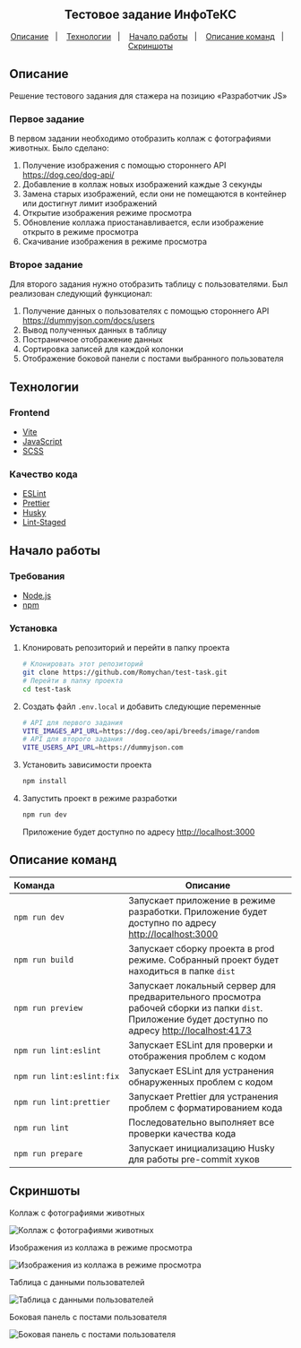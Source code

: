 <div align="center">
 <h2>Тестовое задание ИнфоТеКС</h2>
 <p>
  <a href="#описание">Описание</a>&nbsp;&nbsp;&nbsp;|&nbsp;&nbsp;&nbsp;
  <a href="#технологии">Технологии</a>&nbsp;&nbsp;&nbsp;|&nbsp;&nbsp;&nbsp;
  <a href="#начало-работы">Начало работы</a>&nbsp;&nbsp;&nbsp;|&nbsp;&nbsp;&nbsp;
  <a href="#описание-команд">Описание команд</a>&nbsp;&nbsp;&nbsp;|&nbsp;&nbsp;&nbsp;
  <a href="#скриншоты">Скриншоты</a>
 </p>
</div>

## Описание

Решение тестового задания для стажера на позицию «Разработчик JS»

### Первое задание

В первом задании необходимо отобразить коллаж с фотографиями животных. Было сделано:

1. Получение изображения с помощью стороннего API <https://dog.ceo/dog-api/>
2. Добавление в коллаж новых изображений каждые 3 секунды
3. Замена старых изображений, если они не помещаются в контейнер или достигнут лимит изображений
4. Открытие изображения режиме просмотра
5. Обновление коллажа приостанавливается, если изображение открыто в режиме просмотра
6. Скачивание изображения в режиме просмотра

### Второе задание

Для второго задания нужно отобразить таблицу с пользователями. Был реализован следующий функционал:

1. Получение данных о пользователях с помощью стороннего API <https://dummyjson.com/docs/users>
2. Вывод полученных данных в таблицу
3. Постраничное отображение данных
4. Сортировка записей для каждой колонки
5. Отображение боковой панели с постами выбранного пользователя

## Технологии

### Frontend

- [Vite](https://vitejs.dev/)
- [JavaScript](https://learn.javascript.ru/)
- [SCSS](https://sass-lang.com/)

### Качество кода

- [ESLint](https://eslint.org/)
- [Prettier](https://prettier.io/)
- [Husky](https://typicode.github.io/husky/)
- [Lint-Staged](https://www.npmjs.com/package/lint-staged)

## Начало работы

### Требования

- [Node.js](https://nodejs.org/)
- [npm](https://www.npmjs.com/)

### Установка

1. Клонировать репозиторий и перейти в папку проекта

   ```sh
   # Клонировать этот репозиторий
   git clone https://github.com/Romychan/test-task.git
   # Перейти в папку проекта
   cd test-task
   ```

2. Создать файл `.env.local` и добавить следующие переменные

   ```sh
   # API для первого задания
   VITE_IMAGES_API_URL=https://dog.ceo/api/breeds/image/random
   # API для второго задания
   VITE_USERS_API_URL=https://dummyjson.com
   ```

3. Установить зависимости проекта

   ```sh
   npm install
   ```

4. Запустить проект в режиме разработки

   ```sh
   npm run dev
   ```

   Приложение будет доступно по адресу <http://localhost:3000>

## Описание команд

| Команда&nbsp;&nbsp;&nbsp;&nbsp;&nbsp;&nbsp;&nbsp;&nbsp;&nbsp;&nbsp;&nbsp;&nbsp;&nbsp;&nbsp;&nbsp;&nbsp;&nbsp;&nbsp;&nbsp;&nbsp;&nbsp;&nbsp;&nbsp;&nbsp;&nbsp;&nbsp;&nbsp; | Описание                                                                                                                                              |
| ------------------------------------------------------------------------------------------------------------------------------------------------------------------------- | ----------------------------------------------------------------------------------------------------------------------------------------------------- |
| `npm run dev`                                                                                                                                                             | Запускает приложение в режиме разработки. Приложение будет доступно по адресу <http://localhost:3000>                                                 |
| `npm run build`                                                                                                                                                           | Запускает сборку проекта в prod режиме. Собранный проект будет находиться в папке `dist`                                                              |
| `npm run preview`                                                                                                                                                         | Запускает локальный сервер для предварительного просмотра рабочей сборки из папки `dist`. Приложение будет доступно по адресу <http://localhost:4173> |
| `npm run lint:eslint`                                                                                                                                                     | Запускает ESLint для проверки и отображения проблем с кодом                                                                                           |
| `npm run lint:eslint:fix`                                                                                                                                                 | Запускает ESLint для устранения обнаруженных проблем с кодом                                                                                          |
| `npm run lint:prettier`                                                                                                                                                   | Запускает Prettier для устранения проблем с форматированием кода                                                                                      |
| `npm run lint`                                                                                                                                                            | Последовательно выполняет все проверки качества кода                                                                                                  |
| `npm run prepare`                                                                                                                                                         | Запускает инициализацию Husky для работы pre-commit хуков                                                                                             |

## Скриншоты

Коллаж с фотографиями животных

![Коллаж с фотографиями животных](https://github.com/Romychan/test-task/assets/60140867/ca56dabe-f8af-4987-ad18-ef2758ca8ccc)

Изображения из коллажа в режиме просмотра

![Изображения из коллажа в режиме просмотра](https://github.com/Romychan/test-task/assets/60140867/2db52620-4d9d-42a5-ae57-0416931da3e9)

Таблица с данными пользователей

![Таблица с данными пользователей](https://github.com/Romychan/test-task/assets/60140867/5bb7b252-9cce-4417-91b4-eae3d23d6823)

Боковая панель с постами пользователя

![Боковая панель с постами пользователя](https://github.com/Romychan/test-task/assets/60140867/01ef573d-fb33-48d4-9890-cfaf2d74a066)
